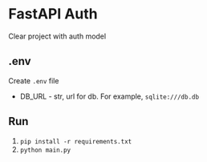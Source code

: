 # FastAPI Auth
Clear project with auth model

## .env
Create `.env` file
- DB_URL - str, url for db. For example, `sqlite:///db.db`

## Run
1. `pip install -r requirements.txt`
2. `python main.py`